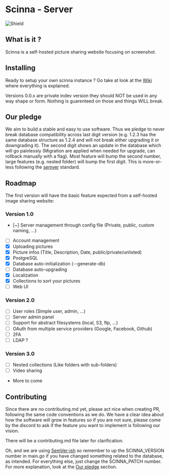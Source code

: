 # Scinna - Server
![Shield](https://discordapp.com/api/guilds/806593726859837460/widget.png?style=shield)

## What is it ?

Scinna is a self-hosted picture sharing website focusing on screenshot.

## Installing

Ready to setup your own scinna instance ? Go take at look at the [Wiki](https://github.com/scinna/server/wiki) where everything is explained.

Versions 0.0.x are private indev version they should NOT be used in any way shape or form. Nothing is guarenteed on those and things WILL break.

## Our pledge

We aim to build a stable and easy to use software. Thus we pledge to never break database compatibility across last digit version (e.g. 1.2.3 has the same database structure as 1.2.4 and will not break either upgrading it or downgrading it). The second digit shows an update in the database which will go painlessly (Migration are applied when needed for upgrade, can rollback manually with a flag). Most feature will bump the second number, large features (e.g. nested folder) will bump the first digit. This is more-or-less following the [semver](https://semver.org) standard.

## Roadmap

The first version will have the basic feature expected from a self-hosted image sharing website:

### Version 1.0

- [~] Server management through config file (Private, public, custom naming, ...)
- [ ] Account management
- [x] Uploading pictures
- [x] Picture infos (Title, Description, Date, public/private/unlisted)
- [x] PostgreSQL
- [x] Database auto-initialization (--generate-db)
- [ ] Database auto-upgrading
- [x] Localization
- [x] Collections to sort your pictures
- [ ] Web UI

### Version 2.0

- [ ] User roles (Simple user, admin, ...)
- [ ] Server admin panel
- [ ] Support for abstract filesystems (local, S3, ftp, ...)
- [ ] OAuth from multiple service providers (Google, Facebook, Github)
- [ ] 2FA
- [ ] LDAP ?

### Version 3.0

- [ ] Nested collections (Like folders with sub-folders)
- [ ] Video sharing
- More to come

## Contributing

Since there are no contributing.md yet, please act nice when creating PR, following the same code conventions as we do. We have a clear idea about how the software will grow in features so if you are not sure, please come by the discord to ask if the feature you want to implement is following our vision.

There will be a contributing.md file later for clarification.

Oh, and we are using [SemVer-ish](https://semver.org/) so remember to up the SCINNA_VERSION number in main.go if you have changed something related to the database, as intended. For everything else, just change the SCINNA_PATCH number. For more explanation, look at the [Our pledge](#our-pledge) section.

